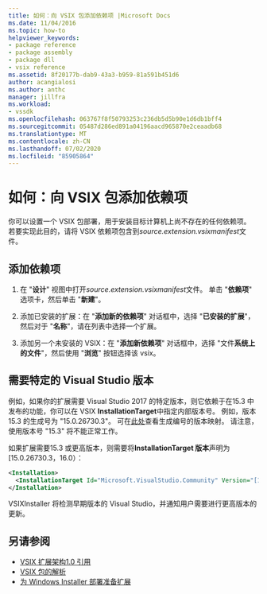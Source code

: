```yaml
---
title: 如何：向 VSIX 包添加依赖项 |Microsoft Docs
ms.date: 11/04/2016
ms.topic: how-to
helpviewer_keywords:
- package reference
- package assembly
- package dll
- vsix reference
ms.assetid: 8f20177b-dab9-43a3-b959-81a591b451d6
author: acangialosi
ms.author: anthc
manager: jillfra
ms.workload:
- vssdk
ms.openlocfilehash: 063767f8f50793253c236db5d5b90e1d6db1bff4
ms.sourcegitcommit: 05487d286ed891a04196aacd965870e2ceaadb68
ms.translationtype: MT
ms.contentlocale: zh-CN
ms.lasthandoff: 07/02/2020
ms.locfileid: "85905864"
---
```

# <a name="how-to-add-a-dependency-to-a-vsix-package"></a>如何：向 VSIX 包添加依赖项

你可以设置一个 VSIX 包部署，用于安装目标计算机上尚不存在的任何依赖项。 若要实现此目的，请将 VSIX 依赖项包含到*source.extension.vsixmanifest*文件。

## <a name="to-add-a-dependency"></a>添加依赖项

1. 在 "**设计**" 视图中打开*source.extension.vsixmanifest*文件。 单击 "**依赖项**" 选项卡，然后单击 "**新建**"。

2. 添加已安装的扩展：在 "**添加新的依赖项**" 对话框中，选择 "**已安装的扩展**"，然后对于 "**名称**"，请在列表中选择一个扩展。

3. 添加另一个未安装的 VSIX：在 "**添加新依赖项**" 对话框中，选择 "文件**系统上的文件**"，然后使用 "**浏览**" 按钮选择该 vsix。

## <a name="require-a-specific-visual-studio-release"></a>需要特定的 Visual Studio 版本

例如，如果你的扩展需要 Visual Studio 2017 的特定版本，则它依赖于在15.3 中发布的功能，你可以在 VSIX **InstallationTarget**中指定内部版本号。 例如，版本15.3 的生成号为 "15.0.26730.3"。 可在[此处](../install/visual-studio-build-numbers-and-release-dates.md)查看生成编号的版本映射。 请注意，使用版本号 "15.3" 将不能正常工作。

如果扩展需要15.3 或更高版本，则需要将**InstallationTarget 版本**声明为 [15.0.26730.3，16.0）：

```xml
<Installation>
  <InstallationTarget Id="Microsoft.VisualStudio.Community" Version="[15.0.26730.3, 16.0)" />
</Installation>
```

VSIXInstaller 将检测早期版本的 Visual Studio，并通知用户需要进行更高版本的更新。

## <a name="see-also"></a>另请参阅

- [VSIX 扩展架构1.0 引用](https://msdn.microsoft.com/library/76e410ec-b1fb-4652-ac98-4a4c52e09a2b)
- [VSIX 包的解析](../extensibility/anatomy-of-a-vsix-package.md)
- [为 Windows Installer 部署准备扩展](../extensibility/preparing-extensions-for-windows-installer-deployment.md)
